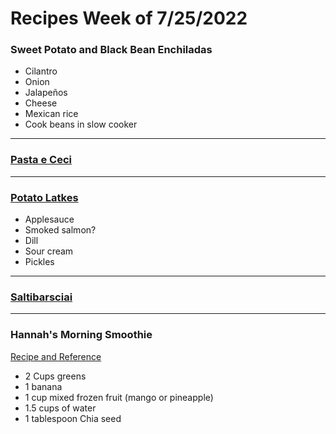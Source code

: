 # Recipes Week of 7/25/2022

### Sweet Potato and Black Bean Enchiladas

- Cilantro
- Onion
- Jalapeños
- Cheese
- Mexican rice
- Cook beans in slow cooker

---

### [Pasta e Ceci](./PastaECeci.md)

---

### [Potato Latkes](https://toriavey.com/wprm_print/43424)

- Applesauce
- Smoked salmon?
- Dill
- Sour cream
- Pickles

---

### [Saltibarsciai](https://www.yummly.com/recipe/Cold-Lithuanian-Borscht-1883782?utm_medium=yummly_amp_site&utm_source=yummly_amp_site#directions)

--- 

### Hannah's Morning Smoothie

[Recipe and Reference](https://joyfoodsunshine.com/green-smoothie/)

- 2 Cups greens
- 1 banana
- 1 cup mixed frozen fruit (mango or pineapple)
- 1.5 cups of water
- 1 tablespoon Chia seed